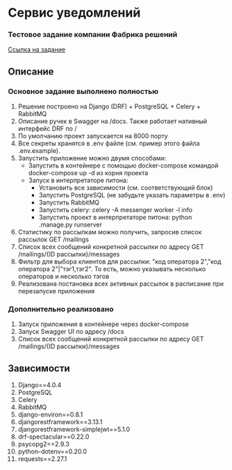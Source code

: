 # Сервис уведомлений

### Тестовое задание компании Фабрика решений
[Ссылка на задание](https://www.craft.do/s/n6OVYFVUpq0o6L)

## Описание

### Основное задание выполнено полностью

1. Решение построено на Django (DRF) + PostgreSQL + Celery + RabbitMQ
2. Описание ручек в Swagger на /docs. Также работает нативный интерфейс DRF по /
3. По умолчанию проект запускается на 8000 порту
4. Все секреты хранятся в .env файле (см. пример этого файла .env.example). 
5. Запустить приложение можно двумя способами:
   - Запустить в контейнере с помощью docker-compose командой docker-compose up -d из корня проекта
   - Запуск в интерпретаторе питона:
     - Установить все зависимости (см. соответствующий блок)
     - Запустить PostgreSQL (не забудьте указать параметры в .env)
     - Запустить RabbitMQ
     - Запустить celery: celery -A messenger worker -l info
     - Запустить проект в интерпретаторе питона: python .manage.py runserver
6. Статистику по рассылкам можно получить, запросив список рассылок GET /mailings
7. Список всех сообщений конкретной рассылки по адресу GET /mailings/{ID рассылки}/messages
8. Фильтр для выбора клиентов для рассылки: "код оператора 2","код оператора 2"|"тэг1,тэг2". То есть, можно указывать несколько операторов и несколько тэгов
9. Реализована постановка всех активных рассылок в расписание при перезапуске приложения

### Дополнительно реализовано
1. Запуск приложения в контейнере через docker-compose
2. Запуск Swagger UI по адресу /docs
3. Список всех сообщений конкретной рассылки по адресу GET /mailings/{ID рассылки}/messages

## Зависимости
1. Django==4.0.4
2. PostgreSQL
3. Celery
4. RabbitMQ
5. django-environ==0.8.1
6. djangorestframework==3.13.1
7. djangorestframework-simplejwt==5.1.0
8. drf-spectacular==0.22.0
9. psycopg2==2.9.3
10. python-dotenv==0.20.0
11. requests==2.27.1